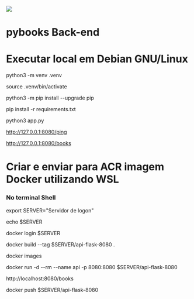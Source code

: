 ![](https://blog.appseed.us/content/images/2021/08/icons-flask-x500w.png)

# pybooks Back-end

# Executar local em Debian GNU/Linux

python3 -m venv .venv

source .venv/bin/activate

python3 -m pip install --upgrade pip

pip install -r requirements.txt

python3 app.py

http://127.0.0.1:8080/ping

http://127.0.0.1:8080/books


# Criar e enviar para ACR imagem Docker utilizando WSL

### No terminal Shell

export SERVER="Servidor de logon"

echo $SERVER

docker login $SERVER

docker build --tag $SERVER/api-flask-8080 .

docker images

docker run -d --rm --name api -p 8080:8080 $SERVER/api-flask-8080

http://localhost:8080/books

docker push $SERVER/api-flask-8080
